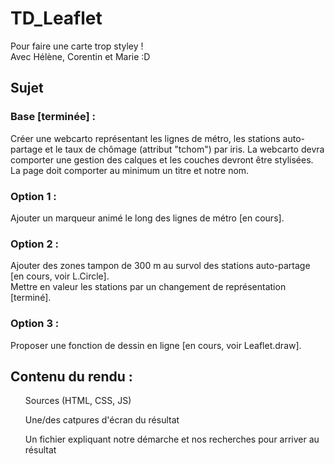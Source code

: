 # TD_Leaflet
Pour faire une carte trop styley ! <br />
Avec Hélène, Corentin et Marie :D

## Sujet

### Base [terminée] :
Créer une webcarto représentant les lignes de métro, les stations auto-partage et le taux de chômage (attribut "tchom") par iris. La webcarto devra comporter une gestion des calques et les couches devront être stylisées. La page doit comporter au minimum un titre et notre nom.

### Option 1 :
Ajouter un marqueur animé le long des lignes de métro [en cours].

### Option 2 : 
Ajouter des zones tampon de 300 m au survol des stations auto-partage [en cours, voir L.Circle]. <br />
Mettre en valeur les stations par un changement de représentation [terminé]. 

### Option 3 :
Proposer une fonction de dessin en ligne [en cours, voir Leaflet.draw].

## Contenu du rendu :
<ul>Sources (HTML, CSS, JS)</ul>
<ul>Une/des catpures d'écran du résultat</ul>
<ul>Un fichier expliquant notre démarche et nos recherches pour arriver au résultat</ul>
